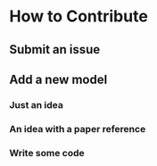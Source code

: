 # How to Contribute

## Submit an issue

## Add a new model

### Just an idea

### An idea with a paper reference

### Write some code

